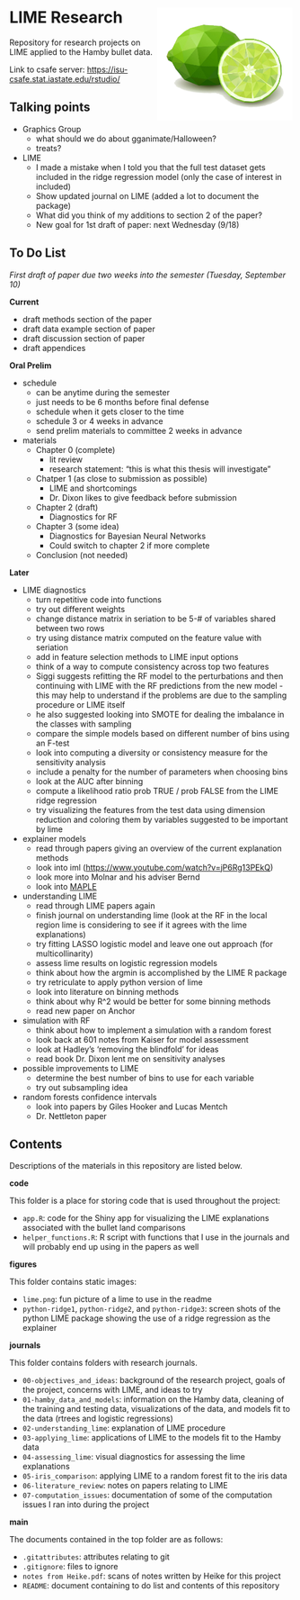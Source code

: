 
# LIME Research <img align="right" height="200" src="./figures/lime.png">

Repository for research projects on LIME applied to the Hamby bullet
data.

Link to csafe server: <https://isu-csafe.stat.iastate.edu/rstudio/>

## Talking points

  - Graphics Group
      - what should we do about gganimate/Halloween?
      - treats?
  - LIME
      - I made a mistake when I told you that the full test dataset gets
        included in the ridge regression model (only the case of
        interest in included)
      - Show updated journal on LIME (added a lot to document the
        package)
      - What did you think of my additions to section 2 of the paper?
      - New goal for 1st draft of paper: next Wednesday (9/18)

## To Do List

*First draft of paper due two weeks into the semester (Tuesday,
September 10)*

**Current**

  - draft methods section of the paper
  - draft data example section of paper
  - draft discussion section of paper
  - draft appendices

**Oral Prelim**

  - schedule
      - can be anytime during the semester
      - just needs to be 6 months before final defense
      - schedule when it gets closer to the time
      - schedule 3 or 4 weeks in advance
      - send prelim materials to committee 2 weeks in advance
  - materials
      - Chapter 0 (complete)
          - lit review
          - research statement: “this is what this thesis will
            investigate”
      - Chatper 1 (as close to submission as possible)
          - LIME and shortcomings
          - Dr. Dixon likes to give feedback before submission
      - Chapter 2 (draft)
          - Diagnostics for RF
      - Chapter 3 (some idea)
          - Diagnostics for Bayesian Neural Networks
          - Could switch to chapter 2 if more complete
      - Conclusion (not needed)

**Later**

  - LIME diagnostics
      - turn repetitive code into functions
      - try out different weights
      - change distance matrix in seriation to be 5-\# of variables
        shared between two rows
      - try using distance matrix computed on the feature value with
        seriation
      - add in feature selection methods to LIME input options
      - think of a way to compute consistency across top two features
      - Siggi suggests refitting the RF model to the perturbations and
        then continuing with LIME with the RF predictions from the new
        model - this may help to understand if the problems are due to
        the sampling procedure or LIME itself
      - he also suggested looking into SMOTE for dealing the imbalance
        in the classes with sampling
      - compare the simple models based on different number of bins
        using an F-test
      - look into computing a diversity or consistency measure for the
        sensitivity analysis
      - include a penalty for the number of parameters when choosing
        bins
      - look at the AUC after binning
      - compute a likelihood ratio prob TRUE / prob FALSE from the LIME
        ridge regression
      - try visualizing the features from the test data using dimension
        reduction and coloring them by variables suggested to be
        important by lime
  - explainer models
      - read through papers giving an overview of the current
        explanation methods
      - look into iml (<https://www.youtube.com/watch?v=jP6Rg13PEkQ>)
      - look more into Molnar and his adviser Bernd
      - look into
        [MAPLE](https://blog.ml.cmu.edu/2019/07/13/towards-interpretable-tree-ensembles/)
  - understanding LIME
      - read through LIME papers again
      - finish journal on understanding lime (look at the RF in the
        local region lime is considering to see if it agrees with the
        lime explanations)
      - try fitting LASSO logistic model and leave one out approach (for
        multicollinarity)
      - assess lime results on logistic regression models
      - think about how the argmin is accomplished by the LIME R package
      - try retriculate to apply python version of lime
      - look into literature on binning methods
      - think about why R^2 would be better for some binning methods
      - read new paper on Anchor
  - simulation with RF
      - think about how to implement a simulation with a random forest
      - look back at 601 notes from Kaiser for model assessment
      - look at Hadley’s ‘removing the blindfold’ for ideas
      - read book Dr. Dixon lent me on sensitivity analyses
  - possible improvements to LIME
      - determine the best number of bins to use for each variable
      - try out subsampling idea
  - random forests confidence intervals
      - look into papers by Giles Hooker and Lucas Mentch
      - Dr. Nettleton paper

## Contents

Descriptions of the materials in this repository are listed below.

**code**

This folder is a place for storing code that is used throughout the
project:

  - `app.R`: code for the Shiny app for visualizing the LIME
    explanations associated with the bullet land comparisons
  - `helper_functions.R`: R script with functions that I use in the
    journals and will probably end up using in the papers as well

**figures**

This folder contains static images:

  - `lime.png`: fun picture of a lime to use in the readme
  - `python-ridge1`, `python-ridge2`, and `python-ridge3`: screen shots
    of the python LIME package showing the use of a ridge regression as
    the explainer

**journals**

This folder contains folders with research journals.

  - `00-objectives_and_ideas`: background of the research project, goals
    of the project, concerns with LIME, and ideas to try
  - `01-hamby_data_and_models`: information on the Hamby data, cleaning
    of the training and testing data, visualizations of the data, and
    models fit to the data (rtrees and logistic regressions)
  - `02-understanding_lime`: explanation of LIME procedure
  - `03-applying_lime`: applications of LIME to the models fit to the
    Hamby data
  - `04-assessing_lime`: visual diagnostics for assessing the lime
    explanations
  - `05-iris_comparison`: applying LIME to a random forest fit to the
    iris data
  - `06-literature_review`: notes on papers relating to LIME
  - `07-computation_issues`: documentation of some of the computation
    issues I ran into during the project

**main**

The documents contained in the top folder are as follows:

  - `.gitattributes`: attributes relating to git
  - `.gitignore`: files to ignore
  - `notes from Heike.pdf`: scans of notes written by Heike for this
    project
  - `README`: document containing to do list and contents of this
    repository
